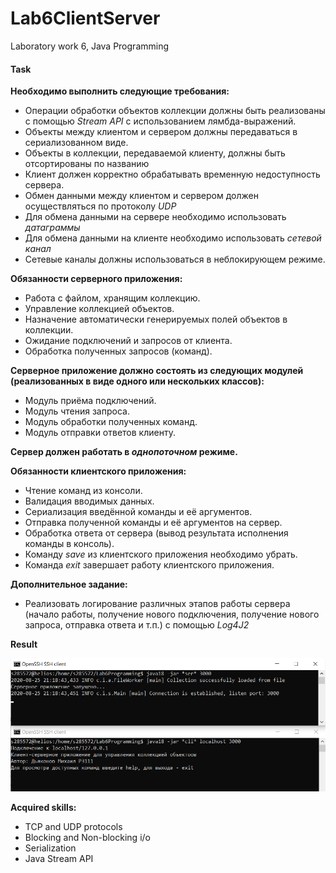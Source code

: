 # Lab6ClientServer
Laboratory work 6, Java Programming

#### Task

**Необходимо выполнить следующие требования:**
- Операции обработки объектов коллекции должны быть реализованы с помощью _Stream API_ с использованием лямбда-выражений.
- Объекты между клиентом и сервером должны передаваться в сериализованном виде.
- Объекты в коллекции, передаваемой клиенту, должны быть отсортированы по названию
- Клиент должен корректно обрабатывать временную недоступность сервера.
- Обмен данными между клиентом и сервером должен осуществляться по протоколу _UDP_
- Для обмена данными на сервере необходимо использовать _датаграммы_
- Для обмена данными на клиенте необходимо использовать _сетевой канал_
- Сетевые каналы должны использоваться в неблокирующем режиме.

**Обязанности серверного приложения:**
- Работа с файлом, хранящим коллекцию.
- Управление коллекцией объектов.
- Назначение автоматически генерируемых полей объектов в коллекции.
- Ожидание подключений и запросов от клиента.
- Обработка полученных запросов (команд).

**Серверное приложение должно состоять из следующих модулей (реализованных в виде одного или нескольких классов):**
- Модуль приёма подключений.
- Модуль чтения запроса.
- Модуль обработки полученных команд.
- Модуль отправки ответов клиенту.

**Сервер должен работать в _однопоточном_ режиме.**

**Обязанности клиентского приложения:**
- Чтение команд из консоли.
- Валидация вводимых данных.
- Сериализация введённой команды и её аргументов.
- Отправка полученной команды и её аргументов на сервер.
- Обработка ответа от сервера (вывод результата исполнения команды в консоль).
- Команду _save_ из клиентского приложения необходимо убрать.
- Команда _exit_ завершает работу клиентского приложения.

**Дополнительное задание:**
- Реализовать логирование различных этапов работы сервера (начало работы, получение нового подключения, получение нового запроса, отправка ответа и т.п.) с помощью _Log4J2_

**Result**

![](result.png)

**Acquired skills:**
- TCP and UDP protocols
- Blocking and Non-blocking i/o
- Serialization
- Java Stream API

